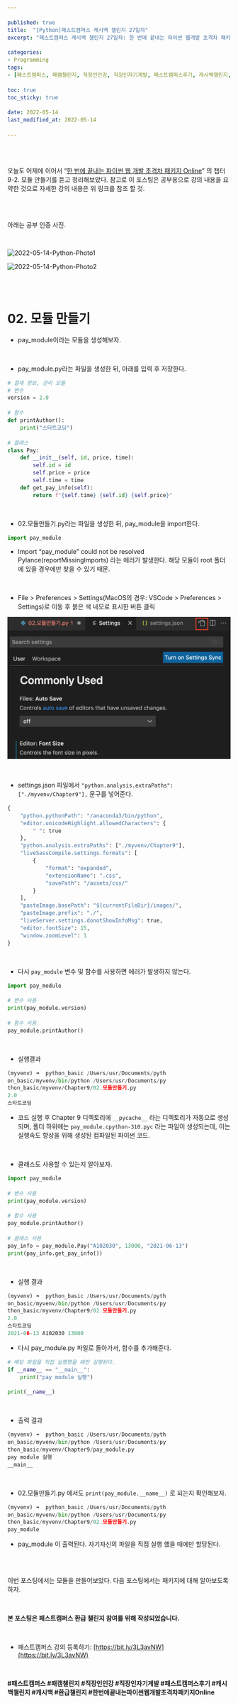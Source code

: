 ```yaml
---

published: true
title:  "[Python]패스트캠퍼스 캐시백 챌린지 27일차"
excerpt: "패스트캠퍼스 캐시백 챌린지 27일차: 한 번에 끝내는 파이썬 웹개발 초격차 패키지 Online"

categories:
- Programming
tags:
- [패스트캠퍼스, 패캠챌린지, 직장인인강, 직장인자기계발, 패스트캠퍼스후기, 캐시백챌린지, 캐시백, 환급챌린지, 한번에끝내는파이썬웹개발초격차패키지Online]

toc: true
toc_sticky: true

date: 2022-05-14
last_modified_at: 2022-05-14

---
```

<br/><br/>

오늘도 어제에 이어서 “[한 번에 끝내는 파이썬 웹 개발 초격차 패키지 Online](https://fastcampus.co.kr/dev_online_pyweb)” 의 챕터 9-2. 모듈 만들기를 듣고 정리해보았다. 참고로 이 포스팅은 공부용으로 강의 내용을 요약한 것으로 자세한 강의 내용은 위 링크를 참조 할 것.

<br/><br/>

아래는 공부 인증 사진.

<br/>

![2022-05-14-Python-Photo1](/assets/images/2022-05-14-Python-Photo/2022-05-14-Python-Photo1.jpg)

![2022-05-14-Python-Photo2](/assets/images/2022-05-14-Python-Photo/2022-05-14-Python-Photo2.jpg)

<br/><br/>

# 02. 모듈 만들기

- pay_module이라는 모듈을 생성해보자.

<br/>

- pay_module.py라는 파일을 생성한 뒤, 아래를 입력 후 저장한다.

```python
# 결제 정보, 관리 모듈
# 변수
version = 2.0

# 함수
def printAuthor():
    print("스타트코딩")

# 클래스
class Pay:
    def __init__(self, id, price, time):
        self.id = id
        self.price = price
        self.time = time
    def get_pay_info(self):
        return f"{self.time} {self.id} {self.price}"
```

<br/>

- 02.모듈만들기.py라는 파일을 생성한 뒤, pay_module을 import한다.

```python
import pay_module
```

- Import “pay_module” could not be resolved Pylance(reportMissingImports) 라는 에러가 발생한다. 해당 모듈이 root 폴더에 있을 경우에만 찾을 수 있기 때문.

<br/>

- File > Preferences > Settings(MacOS의 경우: VSCode > Preferences > Settings)로 이동 후 붉은 색 네모로 표시한 버튼 클릭
    
![2022-05-14-Python-Photo3](/assets/images/2022-05-14-Python-Photo/2022-05-14-Python-Photo3.png)
    
<br/>

- settings.json 파일에서 `"python.analysis.extraPaths": ["./myvenv/Chapter9"],` 문구를 넣어준다.

```python
{
    "python.pythonPath": "/anaconda3/bin/python",
    "editor.unicodeHighlight.allowedCharacters": {
        " ": true
    },
    "python.analysis.extraPaths": ["./myvenv/Chapter9"],
    "liveSassCompile.settings.formats": [
        {
            "format": "expanded",
            "extensionName": ".css",
            "savePath": "/assets/css/"
        }
    ],
    "pasteImage.basePath": "${currentFileDir}/images/",
    "pasteImage.prefix": "./",
    "liveServer.settings.donotShowInfoMsg": true,
    "editor.fontSize": 15,
    "window.zoomLevel": 1
}
```

<br/>

- 다시 `pay_module` 변수 및 함수를 사용하면 에러가 발생하지 않는다.

```python
import pay_module

# 변수 사용
print(pay_module.version)

# 함수 사용
pay_module.printAuthor()
```

<br/>

- 실행결과

```python
(myvenv) ➜  python_basic /Users/usr/Documents/pyth
on_basic/myvenv/bin/python /Users/usr/Documents/py
thon_basic/myvenv/Chapter9/02.모듈만들기.py
2.0
스타트코딩
```

- 코드 실행 후 Chapter 9 디렉토리에 `__pycache__` 라는 디렉토리가 자동으로 생성되며, 폴더 하위에는 `pay_module.cpython-310.pyc` 라는 파일이 생성되는데, 이는 실행속도 향상을 위해 생성된 컴파일된 파이썬 코드.

<br/>

- 클래스도 사용할 수 있는지 알아보자.

```python
import pay_module

# 변수 사용
print(pay_module.version)

# 함수 사용
pay_module.printAuthor()

# 클래스 사용
pay_info = pay_module.Pay("A102030", 13000, "2021-06-13")
print(pay_info.get_pay_info())
```

<br/>

- 실행 결과

```python
(myvenv) ➜  python_basic /Users/usr/Documents/pyth
on_basic/myvenv/bin/python /Users/usr/Documents/py
thon_basic/myvenv/Chapter9/02.모듈만들기.py
2.0
스타트코딩
2021-06-13 A102030 13000
```

- 다시 pay_module.py 파일로 돌아가서, 함수를 추가해준다.

```python
# 해당 파일을 직접 실행했을 때만 실행된다.
if __name__ == "__main__":
    print("pay module 실행")

print(__name__)
```

<br/>

- 출력 결과

```python
(myvenv) ➜  python_basic /Users/usr/Documents/pyth
on_basic/myvenv/bin/python /Users/usr/Documents/py
thon_basic/myvenv/Chapter9/pay_module.py
pay module 실행
__main__
```

<br/>

- 02.모듈만들기.py 에서도 `print(pay_module.__name__)` 로 되는지 확인해보자.

```python
(myvenv) ➜  python_basic /Users/usr/Documents/pyth
on_basic/myvenv/bin/python /Users/usr/Documents/py
thon_basic/myvenv/Chapter9/02.모듈만들기.py
pay_module
```

- pay_module 이 출력된다. 자기자신의 파일을 직접 실행 했을 때에만 할당된다.

<br/><br/>

이번 포스팅에서는 모듈을 만들어보았다. 다음 포스팅에서는 패키지에 대해 알아보도록 하자.

<br/>

**본 포스팅은 패스트캠퍼스 환급 챌린지 참여를 위해 작성되었습니다.**

<br/>

- 패스트캠퍼스 강의 등록하기: [https://bit.ly/3L3avNW](https://bit.ly/3L3avNW)

<br/>

**#패스트캠퍼스 #패캠챌린지 #직장인인강 #직장인자기계발 #패스트캠퍼스후기 #캐시백챌린지 #캐시백 #환급챌린지 #한번에끝내는파이썬웹개발초격차패키지Online**